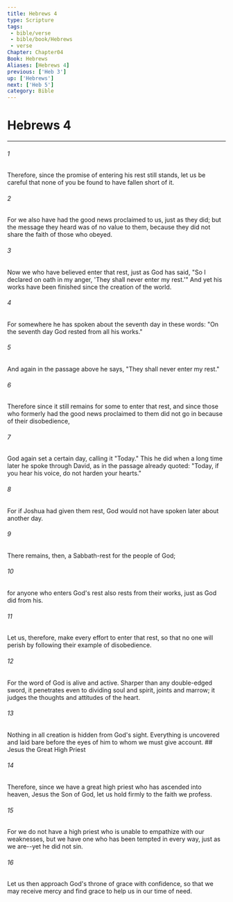 ```yaml
---
title: Hebrews 4
type: Scripture
tags:
 - bible/verse
 - bible/book/Hebrews
 - verse
Chapter: Chapter04
Book: Hebrews
Aliases: [Hebrews 4]
previous: ['Heb 3']
up: ['Hebrews']
next: ['Heb 5']
category: Bible
---
```

# Hebrews 4

***


###### 1 
Therefore, since the promise of entering his rest still stands, let us be careful that none of you be found to have fallen short of it. 

###### 2 
For we also have had the good news proclaimed to us, just as they did; but the message they heard was of no value to them, because they did not share the faith of those who obeyed. 

###### 3 
Now we who have believed enter that rest, just as God has said, "So I declared on oath in my anger, 'They shall never enter my rest.'" And yet his works have been finished since the creation of the world. 

###### 4 
For somewhere he has spoken about the seventh day in these words: "On the seventh day God rested from all his works." 

###### 5 
And again in the passage above he says, "They shall never enter my rest." 

###### 6 
Therefore since it still remains for some to enter that rest, and since those who formerly had the good news proclaimed to them did not go in because of their disobedience, 

###### 7 
God again set a certain day, calling it "Today." This he did when a long time later he spoke through David, as in the passage already quoted: "Today, if you hear his voice, do not harden your hearts." 

###### 8 
For if Joshua had given them rest, God would not have spoken later about another day. 

###### 9 
There remains, then, a Sabbath-rest for the people of God; 

###### 10 
for anyone who enters God's rest also rests from their works, just as God did from his. 

###### 11 
Let us, therefore, make every effort to enter that rest, so that no one will perish by following their example of disobedience. 

###### 12 
For the word of God is alive and active. Sharper than any double-edged sword, it penetrates even to dividing soul and spirit, joints and marrow; it judges the thoughts and attitudes of the heart. 

###### 13 
Nothing in all creation is hidden from God's sight. Everything is uncovered and laid bare before the eyes of him to whom we must give account. ## Jesus the Great High Priest 

###### 14 
Therefore, since we have a great high priest who has ascended into heaven, Jesus the Son of God, let us hold firmly to the faith we profess. 

###### 15 
For we do not have a high priest who is unable to empathize with our weaknesses, but we have one who has been tempted in every way, just as we are--yet he did not sin. 

###### 16 
Let us then approach God's throne of grace with confidence, so that we may receive mercy and find grace to help us in our time of need. 
